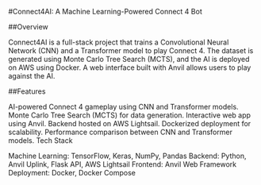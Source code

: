 #Connect4AI: A Machine Learning-Powered Connect 4 Bot

##Overview

Connect4AI is a full-stack project that trains a Convolutional Neural Network (CNN) and a Transformer model to play Connect 4. The dataset is generated using Monte Carlo Tree Search (MCTS), and the AI is deployed on AWS using Docker. A web interface built with Anvil allows users to play against the AI.

##Features

AI-powered Connect 4 gameplay using CNN and Transformer models.
Monte Carlo Tree Search (MCTS) for data generation.
Interactive web app using Anvil.
Backend hosted on AWS Lightsail.
Dockerized deployment for scalability.
Performance comparison between CNN and Transformer models.
Tech Stack

Machine Learning: TensorFlow, Keras, NumPy, Pandas
Backend: Python, Anvil Uplink, Flask API, AWS Lightsail
Frontend: Anvil Web Framework
Deployment: Docker, Docker Compose
